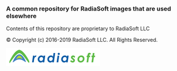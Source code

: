 ### A common repository for RadiaSoft images that are used elsewhere
Contents of this repository are proprietary to RadiaSoft LLC

:copyright: Copyright (c) 2016-2019 RadiaSoft LLC.  All Rights Reserved.

![RadiaSoft](https://github.com/radiasoft/images/blob/master/corporate/RadiaSoftLogoTransparent.png)
